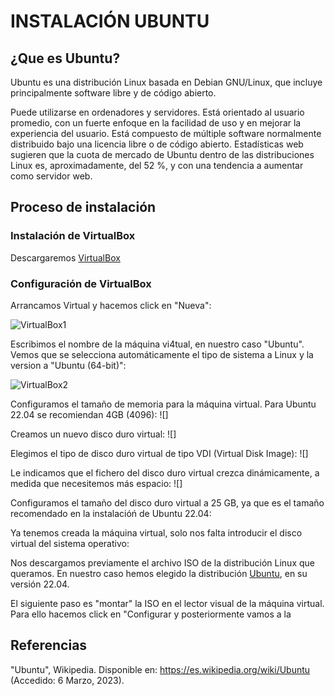 # INSTALACIÓN UBUNTU
## ¿Que es Ubuntu?

Ubuntu es una distribución Linux basada en Debian GNU/Linux, que incluye principalmente software libre y de código abierto.

Puede utilizarse en ordenadores y servidores. Está orientado al usuario promedio, con un fuerte enfoque en la facilidad de uso y en mejorar la experiencia del usuario. Está compuesto de múltiple software normalmente distribuido bajo una licencia libre o de código abierto. Estadísticas web sugieren que la cuota de mercado de Ubuntu dentro de las distribuciones Linux es, aproximadamente, del 52 %, y con una tendencia a aumentar como servidor web.

## Proceso de instalación

### Instalación de VirtualBox

Descargaremos [VirtualBox](https://www.virtualbox.org/)

### Configuración de VirtualBox
Arrancamos Virtual y hacemos click en "Nueva":

![VirtualBox1](https://github.com/neusmartinez/InstalacionUbuntu/blob/main/VIRTUALBOX1.png)

Escribimos el nombre de la máquina vi4tual, en nuestro caso "Ubuntu". Vemos que se selecciona automáticamente el tipo de sistema a Linux y la version a "Ubuntu (64-bit)":

![VirtualBox2](https://github.com/neusmartinez/InstalacionUbuntu/blob/main/VIRTUALBOX2.png)

Configuramos el tamaño de memoria para la máquina virtual. Para Ubuntu 22.04 se recomiendan 4GB (4096):
![]

Creamos un nuevo disco duro virtual:
![]

Elegimos el tipo de disco duro virtual de tipo VDI (Virtual Disk Image):
![]

Le indicamos que el fichero del disco duro virtual crezca dinámicamente, a medida que necesitemos más espacio:
![]

Configuramos el tamaño del disco duro virtual a 25 GB,  ya que es el tamaño recomendado en la instalacióń de Ubuntu 22.04:


Ya tenemos creada la máquina virtual, solo nos falta introducir el disco virtual del sistema operativo:

Nos descargamos previamente el archivo ISO de la distribución Linux que queramos. En nuestro caso hemos elegido la distribución [Ubuntu](https://ubuntu.com/), en su versión 22.04.

El siguiente paso es "montar" la ISO en el lector visual de la máquina virtual. Para ello hacemos click en "Configurar y posteriormente vamos a la 




## Referencias
"Ubuntu", Wikipedia. Disponible en: https://es.wikipedia.org/wiki/Ubuntu (Accedido: 6 Marzo, 2023). 
